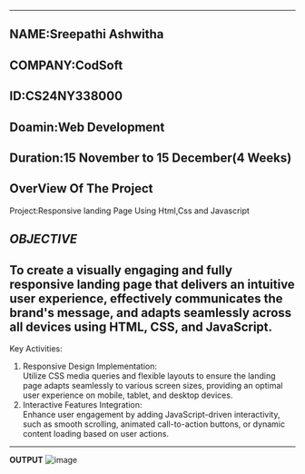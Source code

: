 ---------------------------------------------
**NAME**:Sreepathi Ashwitha
---------------------------------------
**COMPANY**:CodSoft
--------------------------------------
**ID**:CS24NY338000
-----------------------------------------
**Doamin**:Web Development
-----------------------------------------------------
**Duration**:15 November to 15 December(4 Weeks)
----------------------------------------------------------------------------------------------------------------------------------------------------------------------------------------------------------------------------------------------
OverView Of The Project
----------------------------------------------------------------------------------------------------------------------------------------------------------------------------------------------------------------
Project:Responsive landing Page Using Html,Css and Javascript

*OBJECTIVE*
----------------------------------------------------------------------------------------------------------------------------------------------------------------------------------------------------------------------------------------
To create a visually engaging and fully responsive landing page that delivers an intuitive user experience, effectively communicates the brand's message, and adapts seamlessly across all devices using HTML, CSS, and JavaScript.
------------------------------------------------------------------------------------------------------------------------------------------------------------------------------------------------------------------------------------
Key Activities:
1. Responsive Design Implementation:  
   Utilize CSS media queries and flexible layouts to ensure the landing page adapts seamlessly to various screen sizes, providing an optimal user experience on mobile, tablet, and desktop devices.  
2. Interactive Features Integration:  
   Enhance user engagement by adding JavaScript-driven interactivity, such as smooth scrolling, animated call-to-action buttons, or dynamic content loading based on user actions. 
-------------------------------------------------------------------------- -----------------------------------------------------------------------------------------------------------------------------------------------------------------
   **OUTPUT**
   ![image](https://github.com/user-attachments/assets/5ad91d27-cc94-4004-8a2e-eb39c92c24ab)


